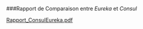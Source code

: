 ###Rapport de Comparaison entre *Eureka* et *Consul*

[Rapport_ConsulEureka.pdf](https://github.com/user-attachments/files/18303759/Rapport_ConsulEureka.pdf)
